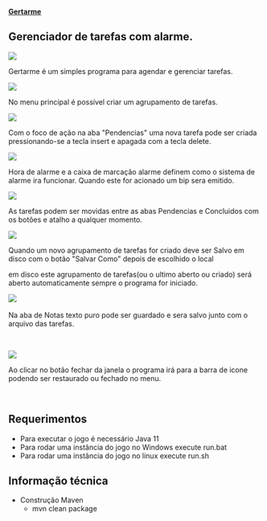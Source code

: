 [**Gertarme**](https://sowbreira-26fe1.firebaseapp.com/gertarme/gertarme.zip)

## Gerenciador de tarefas com alarme. 
![](https://sowbreira-26fe1.firebaseapp.com/gertarme/pic1.jpg)

Gertarme é um simples programa para agendar e gerenciar tarefas.

![](https://sowbreira-26fe1.firebaseapp.com/gertarme/pic2.jpg)

No menu principal é possível criar um agrupamento de tarefas.

![](https://sowbreira-26fe1.firebaseapp.com/gertarme/pic3.jpg)

Com o foco de ação na aba \"Pendencias\" uma nova tarefa pode ser criada
pressionando-se a tecla insert e apagada com a tecla delete.

![](https://sowbreira-26fe1.firebaseapp.com/gertarme/pic4.jpg)

Hora de alarme e a caixa de marcação alarme definem como o sistema de
alarme ira funcionar. Quando este for acionado um bip sera emitido.

![](https://sowbreira-26fe1.firebaseapp.com/gertarme/pic5.jpg)

As tarefas podem ser movidas entre as abas Pendencias e Concluidos com
os botões e atalho a qualquer momento.

![](https://sowbreira-26fe1.firebaseapp.com/gertarme/pic6.jpg)

Quando um novo agrupamento de tarefas for criado deve ser Salvo em disco
com o botão \"Salvar Como\" depois de escolhido o local

em disco este agrupamento de tarefas(ou o ultimo aberto ou criado) será
aberto automaticamente sempre o programa for iniciado.

![](https://sowbreira-26fe1.firebaseapp.com/gertarme/pic7.jpg)
 

Na aba de Notas texto puro pode ser guardado e sera salvo junto com o
arquivo das tarefas.

 

![](https://sowbreira-26fe1.firebaseapp.com/gertarme/pic8.jpg)

Ao clicar no botão fechar da janela o programa irá para a barra de icone
podendo ser restaurado ou fechado no menu.

 

## Requerimentos

- Para executar o jogo é necessário Java 11
- Para rodar uma instância do jogo no Windows execute run.bat
- Para rodar uma instância do jogo no linux execute run.sh

## Informação técnica

- Construção Maven
    - mvn clean package

